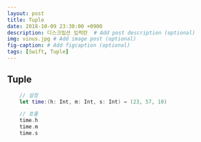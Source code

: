 ```yaml
---
layout: post
title: Tuple
date: 2018-10-09 23:30:00 +0900
description: 디스크립션 입력란  # Add post description (optional)
img: vinus.jpg # Add image post (optional)
fig-caption: # Add figcaption (optional)
tags: [Swift, Tuple]
---
```


## Tuple

```swift
    // 설정
    let time:(h: Int, m: Int, s: Int) = (23, 57, 10)

    // 호출
    time.h
    time.m
    time.s
```
